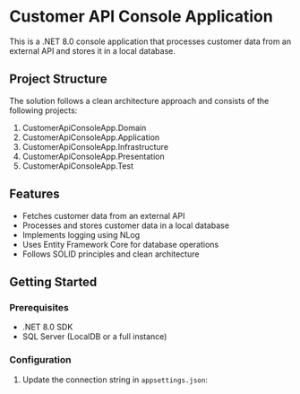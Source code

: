 # Customer API Console Application

This is a .NET 8.0 console application that processes customer data from an external API and stores it in a local database.

## Project Structure

The solution follows a clean architecture approach and consists of the following projects:

1. CustomerApiConsoleApp.Domain
2. CustomerApiConsoleApp.Application
3. CustomerApiConsoleApp.Infrastructure
4. CustomerApiConsoleApp.Presentation
5. CustomerApiConsoleApp.Test

## Features

- Fetches customer data from an external API
- Processes and stores customer data in a local database
- Implements logging using NLog
- Uses Entity Framework Core for database operations
- Follows SOLID principles and clean architecture

## Getting Started

### Prerequisites

- .NET 8.0 SDK
- SQL Server (LocalDB or a full instance)

### Configuration

1. Update the connection string in `appsettings.json`:

